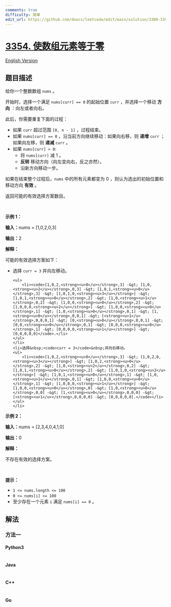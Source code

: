 ```yaml
---
comments: true
difficulty: 简单
edit_url: https://github.com/doocs/leetcode/edit/main/solution/3300-3399/3354.Make%20Array%20Elements%20Equal%20to%20Zero/README.md
---
```


<!-- problem:start -->

# [3354. 使数组元素等于零](https://leetcode.cn/problems/make-array-elements-equal-to-zero)

[English Version](/solution/3300-3399/3354.Make%20Array%20Elements%20Equal%20to%20Zero/README_EN.md)

## 题目描述

<!-- description:start -->

<p>给你一个整数数组&nbsp;<code>nums</code> 。</p>

<p>开始时，选择一个满足 <code>nums[curr] == 0</code> 的起始位置&nbsp;<code>curr</code>&nbsp;，并选择一个移动 <strong>方向</strong>&nbsp;：向左或者向右。</p>

<p>此后，你需要重复下面的过程：</p>

<ul>
	<li>如果&nbsp;<code>curr</code>&nbsp;超过范围&nbsp;<code>[0, n - 1]</code> ，过程结束。</li>
	<li>如果&nbsp;<code>nums[curr] == 0</code> ，沿当前方向继续移动：如果向右移，则 <strong>递增</strong>&nbsp;<code>curr</code>&nbsp;；如果向左移，则 <strong>递减</strong>&nbsp;<code>curr</code>&nbsp;。</li>
	<li>如果&nbsp;<code>nums[curr] &gt; 0</code>:
	<ul>
		<li>将&nbsp;<code>nums[curr]</code>&nbsp;减&nbsp;1 。</li>
		<li><strong>反转</strong>&nbsp;移动方向（向左变向右，反之亦然）。</li>
		<li>沿新方向移动一步。</li>
	</ul>
	</li>
</ul>

<p>如果在结束整个过程后，<code>nums</code>&nbsp;中的所有元素都变为 0 ，则认为选出的初始位置和移动方向 <strong>有效</strong>&nbsp;。</p>

<p>返回可能的有效选择方案数目。</p>

<p>&nbsp;</p>

<p><b>示例 1：</b></p>

<div class="example-block">
<p><span class="example-io"><b>输入：</b>nums = [1,0,2,0,3]</span></p>

<p><span class="example-io"><b>输出：</b>2</span></p>

<p><b>解释：</b></p>

<p>可能的有效选择方案如下：</p>

<ul>
	<li>选择&nbsp;<code>curr = 3</code>&nbsp;并向左移动。

    <ul>
    	<li><code>[1,0,2,<strong><u>0</u></strong>,3] -&gt; [1,0,<strong><u>2</u></strong>,0,3] -&gt; [1,0,1,<strong><u>0</u></strong>,3] -&gt; [1,0,1,0,<strong><u>3</u></strong>] -&gt; [1,0,1,<strong><u>0</u></strong>,2] -&gt; [1,0,<strong><u>1</u></strong>,0,2] -&gt; [1,0,0,<strong><u>0</u></strong>,2] -&gt; [1,0,0,0,<strong><u>2</u></strong>] -&gt; [1,0,0,<strong><u>0</u></strong>,1] -&gt; [1,0,<strong><u>0</u></strong>,0,1] -&gt; [1,<strong><u>0</u></strong>,0,0,1] -&gt; [<strong><u>1</u></strong>,0,0,0,1] -&gt; [0,<strong><u>0</u></strong>,0,0,1] -&gt; [0,0,<strong><u>0</u></strong>,0,1] -&gt; [0,0,0,<strong><u>0</u></strong>,1] -&gt; [0,0,0,0,<strong><u>1</u></strong>] -&gt; [0,0,0,0,0]</code>.</li>
    </ul>
    </li>
    <li>选择&nbsp;<code>curr = 3</code>&nbsp;并向右移动。
    <ul>
    	<li><code>[1,0,2,<strong><u>0</u></strong>,3] -&gt; [1,0,2,0,<strong><u>3</u></strong>] -&gt; [1,0,2,<strong><u>0</u></strong>,2] -&gt; [1,0,<strong><u>2</u></strong>,0,2] -&gt; [1,0,1,<strong><u>0</u></strong>,2] -&gt; [1,0,1,0,<strong><u>2</u></strong>] -&gt; [1,0,1,<strong><u>0</u></strong>,1] -&gt; [1,0,<strong><u>1</u></strong>,0,1] -&gt; [1,0,0,<strong><u>0</u></strong>,1] -&gt; [1,0,0,0,<strong><u>1</u></strong>] -&gt; [1,0,0,<strong><u>0</u></strong>,0] -&gt; [1,0,<strong><u>0</u></strong>,0,0] -&gt; [1,<strong><u>0</u></strong>,0,0,0] -&gt; [<strong><u>1</u></strong>,0,0,0,0] -&gt; [0,0,0,0,0].</code></li>
    </ul>
    </li>

</ul>
</div>

<p><b>示例 2：</b></p>

<div class="example-block">
<p><span class="example-io"><b>输入：</b>nums = [2,3,4,0,4,1,0]</span></p>

<p><span class="example-io"><b>输出：</b>0</span></p>

<p><b>解释：</b></p>

<p>不存在有效的选择方案。</p>
</div>

<p>&nbsp;</p>

<p><b>提示：</b></p>

<ul>
	<li><code>1 &lt;= nums.length &lt;= 100</code></li>
	<li><code>0 &lt;= nums[i] &lt;= 100</code></li>
	<li>至少存在一个元素&nbsp;<code>i</code>&nbsp;满足&nbsp;<code>nums[i] == 0</code> 。</li>
</ul>

<!-- description:end -->

## 解法

<!-- solution:start -->

### 方法一

<!-- tabs:start -->

#### Python3

```python

```

#### Java

```java

```

#### C++

```cpp

```

#### Go

```go

```

<!-- tabs:end -->

<!-- solution:end -->

<!-- problem:end -->

